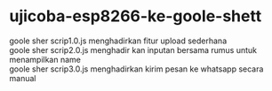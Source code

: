 # ujicoba-esp8266-ke-goole-shett
goole sher scrip1.0.js menghadirkan  fitur upload sederhana  
goole sher scrip2.0.js menghadir kan  inputan  bersama   rumus untuk menampilkan name  
goole sher scrip3.0.js menghadirkan kirim pesan ke whatsapp  secara manual 
